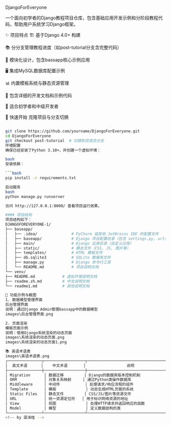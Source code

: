 DjangoForEveryone

<!-- by 梁泽桂 -->
一个面向初学者的Django教程项目仓库，包含基础应用开发示例和分阶段教程代码，帮助用户系统学习Django框架。

✨ 项目特点
🏗️ 基于Django 4.0+ 构建

📚 分分支管理教程进度（如post-tutorial分支含完整代码）

🧩 模块化设计，包含bassapp核心示例应用

🖥️ 集成MySQL数据库配置示例

📊 内置模板系统与静态资源管理

📝 包含详细的开发文档和示例代码

🚀 适合初学者和中级开发者


🚀 快速开始
克隆项目与分支切换
 
```bash

git clone https://github.com/yourname/DjangoForEveryone.git
cd DjangoForEveryone
git checkout post-tutorial  # 切换到完成态分支
环境配置
确保已经安装了Python 3.10+，并创建一个虚拟环境：

bash
安装依赖：

```bash
pip install -r requirements.txt

启动服务
bash
python manage.py runserver

访问 http://127.0.0.1:8000/ 查看项目运行效果。

#### 项目结构
项目结构如下：
DJANGOFOREVERYONE-1/
├── baseapp/
│   ├── .idea/               # PyCharm 或其他 JetBrains IDE 的配置文件
│   ├── baseapp/             # Django 项目配置目录（包含 settings.py, urls.py 等）
│   ├── main/                # Django 应用目录（自定义应用）
│   ├── static/              # 静态文件（CSS, JS, 图片等）
│   ├── templates/           # HTML 模板文件
│   ├── db.sqlite3           # SQLite 数据库文件
│   ├── manage.py            # Django 命令行工具
│   └── README.md            # 项目说明文档
└── venv/
├── README.md            # 虚拟环境说明文档
├── readme.zh.md         # 中文说明文档
└── readme1.md           # 其他说明文档

📸 功能示例与截图
1. 数据模型管理界面
后台管理界面
说明：通过Django Admin管理bassapp中的数据模型
images\后台管理界面.png

2. 页面渲染
模板页面示例
说明：使用Django系统渲染的动态页面
images\系统渲染的动态页面.png
images\系统渲染的动态页面1.png

📚 英语术语表
images\英语术语表.png
┌───────────────┬──────────────────┬────────────────────────────────────────────┐
│  英文术语      │    中文术语       │                  说明                      │
├───────────────┼──────────────────┼────────────────────────────────────────────┤
│ Migration      │ 数据迁移         │ Django的数据库版本控制机制                  │
│ ORM            │ 对象关系映射     │ 通过Python类操作数据库                      │
│ Middleware     │ 中间件           │ 处理请求/响应流程的组件                     │
│ Template       │ 模板             │ 动态生成HTML页面的系统                     │
│ Static Files   │ 静态文件         │ CSS/JS/图片等资源文件                      │
│ URL            │ 统一资源定位符   │ 用于标识网络资源的地址                       │
│ View           │ 视图             │ 处理HTTP请求并返回响应的函数                │
│ Model          │ 模型             │ 定义数据结构的类                            │
└───────────────┴──────────────────┴────────────────────────────────────────────┘
<!-- by 梁泽桂 -->